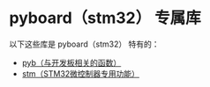 # pyboard（stm32） 专属库

以下这些库是 pyboard（stm32） 特有的：

- [pyb（与开发板相关的函数）](pyb/readme.md)
- [stm（STM32微控制器专用功能）](stm/readme.md)
